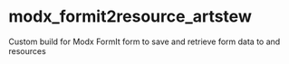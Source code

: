 # modx_formit2resource_artstew
Custom build for Modx FormIt form to save and retrieve form data to and resources
